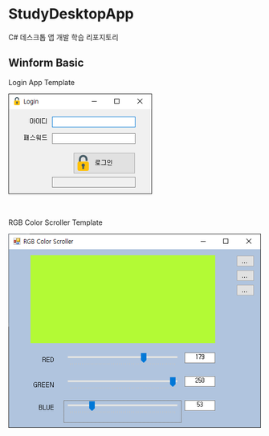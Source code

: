 # StudyDesktopApp
C# 데스크톱 앱 개발 학습 리포지토리

## Winform Basic

Login App Template

<img src =https://github.com/vustkdgus/StudyDesktopApp/blob/main/image/Login.png > </img>

<br>

RGB Color Scroller Template

<img src =https://github.com/vustkdgus/StudyDesktopApp/blob/main/image/RGB%20Color%20Scroller.png > </img>

